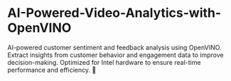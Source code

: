 # AI-Powered-Video-Analytics-with-OpenVINO
AI-powered customer sentiment and feedback analysis using OpenVINO. Extract insights from customer behavior and engagement data to improve decision-making. Optimized for Intel hardware to ensure real-time performance and efficiency. 🚀
